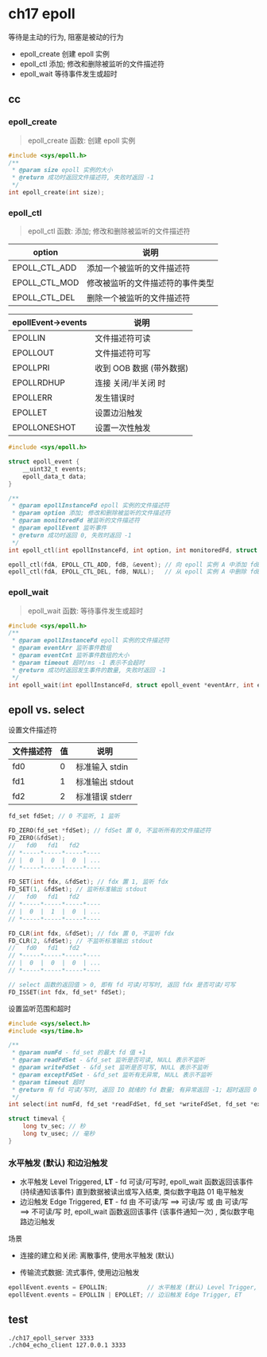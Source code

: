 # ch17 epoll

等待是主动的行为, 阻塞是被动的行为

- epoll_create 创建 epoll 实例
- epoll_ctl 添加; 修改和删除被监听的文件描述符
- epoll_wait 等待事件发生或超时

## cc

### epoll_create

> epoll_create 函数: 创建 epoll 实例

```c
#include <sys/epoll.h>
/**
 * @param size epoll 实例的大小
 * @return 成功时返回文件描述符, 失败时返回 -1
 */
int epoll_create(int size);
```

### epoll_ctl

> epoll_ctl 函数: 添加; 修改和删除被监听的文件描述符

| option        | 说明                             |
| ------------- | -------------------------------- |
| EPOLL_CTL_ADD | 添加一个被监听的文件描述符       |
| EPOLL_CTL_MOD | 修改被监听的文件描述符的事件类型 |
| EPOLL_CTL_DEL | 删除一个被监听的文件描述符       |

| epollEvent->events | 说明                     |
| ------------------ | ------------------------ |
| EPOLLIN            | 文件描述符可读           |
| EPOLLOUT           | 文件描述符可写           |
| EPOLLPRI           | 收到 OOB 数据 (带外数据) |
| EPOLLRDHUP         | 连接 关闭/半关闭 时      |
| EPOLLERR           | 发生错误时               |
| EPOLLET            | 设置边沿触发             |
| EPOLLONESHOT       | 设置一次性触发           |

```c
#include <sys/epoll.h>

struct epoll_event {
    __uint32_t events;
    epoll_data_t data;
}

/**
 * @param epollInstanceFd epoll 实例的文件描述符
 * @param option 添加; 修改和删除被监听的文件描述符
 * @param monitoredFd 被监听的文件描述符
 * @param epollEvent 监听事件
 * @return 成功时返回 0, 失败时返回 -1
 */
int epoll_ctl(int epollInstanceFd, int option, int monitoredFd, struct epoll_event *epollEvent);

epoll_ctl(fdA, EPOLL_CTL_ADD, fdB, &event); // 向 epoll 实例 A 中添加 fdB, 监听 event 事件
epoll_ctl(fdA, EPOLL_CTL_DEL, fdB, NULL);   // 从 epoll 实例 A 中删除 fdB
```

### epoll_wait

> epoll_wait 函数: 等待事件发生或超时

```c
#include <sys/epoll.h>
/**
 * @param epollInstanceFd epoll 实例的文件描述符
 * @param eventArr 监听事件数组
 * @param eventCnt 监听事件数组的大小
 * @param timeout 超时/ms -1 表示不会超时
 * @return 成功时返回发生事件的数量, 失败时返回 -1
 */
int epoll_wait(int epollInstanceFd, struct epoll_event *eventArr, int eventCnt, int timeout)
```

## epoll vs. select

设置文件描述符

| 文件描述符 | 值  | 说明            |
| ---------- | --- | --------------- |
| fd0        | 0   | 标准输入 stdin  |
| fd1        | 1   | 标准输出 stdout |
| fd2        | 2   | 标准错误 stderr |

```c
fd_set fdSet; // 0 不监听, 1 监听

FD_ZERO(fd_set *fdSet); // fdSet 置 0, 不监听所有的文件描述符
FD_ZERO(&fdSet);
//   fd0   fd1   fd2
// *-----*-----*-----*----
// |  0  |  0  |  0  | ...
// *-----*-----*-----*----

FD_SET(int fdx, &fdSet); // fdx 置 1, 监听 fdx
FD_SET(1, &fdSet); // 监听标准输出 stdout
//   fd0   fd1   fd2
// *-----*-----*-----*----
// |  0  |  1  |  0  | ...
// *-----*-----*-----*----

FD_CLR(int fdx, &fdSet); // fdx 置 0, 不监听 fdx
FD_CLR(2, &fdSet); // 不监听标准输出 stdout
//   fd0   fd1   fd2
// *-----*-----*-----*----
// |  0  |  0  |  0  | ...
// *-----*-----*-----*----

// select 函数的返回值 > 0, 即有 fd 可读/可写时, 返回 fdx 是否可读/可写
FD_ISSET(int fdx, fd_set* fdSet);
```

设置监听范围和超时

```c
#include <sys/select.h>
#include <sys/time.h>

/**
 * @param numFd - fd_set 的最大 fd 值 +1
 * @param readFdSet - &fd_set 监听是否可读, NULL 表示不监听
 * @param writeFdSet - &fd_set 监听是否可写, NULL 表示不监听
 * @param exceptFdSet - &fd_set 监听有无异常, NULL 表示不监听
 * @param timeout 超时
 * @return 有 fd 可读/写时, 返回 IO 就绪的 fd 数量; 有异常返回 -1; 超时返回 0
 */
int select(int numFd, fd_set *readFdSet, fd_set *writeFdSet, fd_set *exceptFdSet, const struct timeval *timeout);
```

```c
struct timeval {
    long tv_sec; // 秒
    long tv_usec; // 毫秒
}
```

### 水平触发 (默认) 和边沿触发

- 水平触发 Level Triggered, **LT** - fd 可读/可写时, epoll_wait 函数返回该事件 (持续通知该事件) 直到数据被读出或写入结束, 类似数字电路 01 电平触发
- 边沿触发 Edge Triggered, **ET** - fd 由 不可读/写 ==> 可读/写 或 由 可读/写 ==> 不可读/写 时, epoll_wait 函数返回该事件 (该事件通知一次) , 类似数字电路边沿触发

场景

- 连接的建立和关闭: 离散事件, 使用水平触发 (默认)

- 传输流式数据: 流式事件, 使用边沿触发

```c
epollEvent.events = EPOLLIN;           // 水平触发 (默认) Level Trigger, LT
epollEvent.events = EPOLLIN | EPOLLET; // 边沿触发 Edge Trigger, ET
```

## test

```shell
./ch17_epoll_server 3333
./ch04_echo_client 127.0.0.1 3333
```
